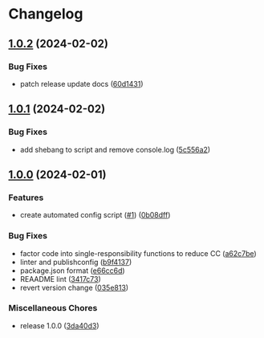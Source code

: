 # Changelog

## [1.0.2](https://github.com/ibm-telemetry/telemetry-js-config-generator/compare/v1.0.1...v1.0.2) (2024-02-02)


### Bug Fixes

* patch release update docs ([60d1431](https://github.com/ibm-telemetry/telemetry-js-config-generator/commit/60d1431704641cb238edf138baecadea6a33aaf9))

## [1.0.1](https://github.com/ibm-telemetry/telemetry-js-config-generator/compare/v1.0.0...v1.0.1) (2024-02-02)


### Bug Fixes

* add shebang to script and remove console.log ([5c556a2](https://github.com/ibm-telemetry/telemetry-js-config-generator/commit/5c556a2963dfc04c08bbd43feadf8866a8e80bf8))

## [1.0.0](https://github.com/ibm-telemetry/telemetry-js-config-generator/compare/v1.0.0...v1.0.0) (2024-02-01)


### Features

* create automated config script ([#1](https://github.com/ibm-telemetry/telemetry-js-config-generator/issues/1)) ([0b08dff](https://github.com/ibm-telemetry/telemetry-js-config-generator/commit/0b08dffb32b943452234922fc6205cba23bf1cee))


### Bug Fixes

* factor code into single-responsibility functions to reduce CC ([a62c7be](https://github.com/ibm-telemetry/telemetry-js-config-generator/commit/a62c7be327286bc4233008b48fbaa3c897268de5))
* linter and publishconfig ([b9f4137](https://github.com/ibm-telemetry/telemetry-js-config-generator/commit/b9f4137f22fdc640131a07e6b26fd2cb7dacab78))
* package.json format ([e66cc6d](https://github.com/ibm-telemetry/telemetry-js-config-generator/commit/e66cc6d91c7a62f505865dbb0818e7fb6296d49c))
* REAADME lint ([3417c73](https://github.com/ibm-telemetry/telemetry-js-config-generator/commit/3417c73d4a64d2b82bca36d53e0832b3416d4f0d))
* revert version change ([035e813](https://github.com/ibm-telemetry/telemetry-js-config-generator/commit/035e81373f1c1ff6fa0ef8a595e5342e32344624))


### Miscellaneous Chores

* release 1.0.0 ([3da40d3](https://github.com/ibm-telemetry/telemetry-js-config-generator/commit/3da40d3b47a1cb62aa5d7690aa209f2c1c249d20))

